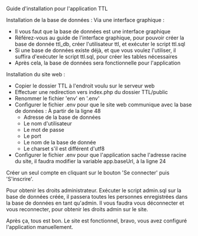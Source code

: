 Guide d'installation pour l'application TTL

Installation de la base de données :
Via une interface graphique :
 - Il vous faut que la base de données est une interface graphique
 - Référez-vous au guide de l'interface graphique, pour pouvoir créer la base de donnée ttl_db, créer l'utilisateur ttl, et exécuter le script ttl.sql
 - Si une base de données existe déjà, et que vous voulez l'utiliser, il suffira d'exécuter le script ttl.sql, pour créer les tables nécessaires
 - Après cela, la base de données sera fonctionnelle pour l'application

Installation du site web :
 - Copier le dossier TTL à l'endroit voulu sur le serveur web
 - Effectuer une redirection vers index.php du dossier TTL/public
 - Renommer le fichier 'env' en '.env'
 - Configurer le fichier .env pour que le site web communique avec la base de données : À partir de la ligne 48
   - Adresse de la base de données
   - Le nom d'utilisateur
   - Le mot de passe
   - Le port
   - Le nom de la base de donnée
   - Le charset s'il est différent d'utf8
 - Configurer le fichier .env pour que l'application sache l'adresse racine du site, il faudra modifier la variable app.baseUrl, à la ligne 24

Créer un seul compte en cliquant sur le bouton 'Se connecter' puis 'S'inscrire'.

Pour obtenir les droits administrateur.
Exécuter le script admin.sql sur la base de données créée, il passera toutes les personnes enregistrées dans la base de données en tant qu'admin.
Il vous faudra vous déconnecter et vous reconnecter, pour obtenir les droits admin sur le site.

Après ça, tous est bon. Le site est fonctionnel, bravo, vous avez configuré l'application manuellement.
